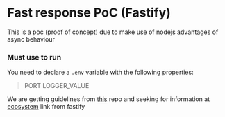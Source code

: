 # Fast response PoC (Fastify)
This is a poc (proof of concept) due to make use of nodejs advantages of async behaviour

### Must use to run
You need to declare a ```.env``` variable with the following properties:
> PORT
> LOGGER_VALUE

We are getting guidelines from [this](https://github.com/fjogeleit/fastify-base-project) repo
and seeking for information at [ecosystem](https://www.fastify.io/ecosystem/) link from fastify